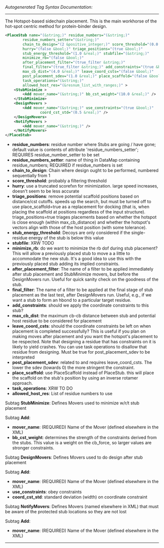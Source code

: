 _Autogenerated Tag Syntax Documentation:_

---
The Hotspot-based sidechain placement. This is the main workhorse of the hot-spot centric method for protein-binder design.

```xml
<PlaceStub name="(&string;)" residue_numbers="(&string;)"
        residue_numbers_setter="(&string;)"
        chain_to_design="(2 &positive_integer;)" score_threshold="(0.0 &real;)"
        hurry="(false &bool;)" triage_positions="(true &bool;)"
        stub_energy_threshold="(1.0 &real;)" stubfile="(&string;)"
        minimize_rb="(false &bool;)"
        after_placement_filter="(true_filter &string;)"
        final_filter="(true_filter &string;)" add_constraints="(true &bool;)"
        max_cb_dist="(4.0 &real;)" leave_coord_csts="(false &bool;)"
        post_placement_sdev="(1.0 &real;)" place_scaffold="(false &bool;)"
        task_operations="(&string;)"
        allowed_host_res="(&resnum_list_with_ranges;)" >
    <StubMinimize >
        <Add mover_name="(&string;)" bb_cst_weight="(10.0 &real;)" />
    </StubMinimize>
    <DesignMovers >
        <Add mover_name="(&string;)" use_constraints="(true &bool;)"
                coord_cst_std="(0.5 &real;)" />
    </DesignMovers>
    <NotifyMovers >
        <Add mover_name="(&string;)" />
    </NotifyMovers>
</PlaceStub>
```

-   **residue_numbers**: residue number where Stubs are going / have gone; default value is contents of attribute 'residue_numbers_setter'; REQUIRES residue_number_setter to be set
-   **residue_numbers_setter**: name of thing in DataMap containing residue_numbers; REQUIRED if residue_numbers is set
-   **chain_to_design**: Chain where design ought to be performed, numbered sequentially from 1
-   **score_threshold**: probably a filtering threshold
-   **hurry**: use a truncated scorefxn for minimization. large speed increases, doesn't seem to be less accurate
-   **triage_positions**: remove potential scaffold positions based on distance/cst cutoffs. speeds up the search, but must be turned off to use place_scaffold=true as a replacement for docking (that is, when placing the scaffold at positions regardless of the input structure). triage_positions=true triages placements based on whether the hotspot is close enough (within max_cb_distance) and whether the hotspot's vectors align with those of the host position (with some tolerance).
-   **stub_energy_threshold**: Decoys are only considered if the single-residue energy of the stub is below this value
-   **stubfile**: XRW TODO
-   **minimize_rb**: do we want to minimize the rb dof during stub placement? This will allow a previously placed stub to move a a little to accommodate the new stub. It's a good idea to use this with the previously placed stub adding its implied constraints.
-   **after_placement_filter**: The name of a filter to be applied immediately after stub placement and StubMinimize movers, but before the DesignMovers run. Useful for quick sanity check on the goodness of the stub.
-   **final_filter**: The name of a filter to be applied at the final stage of stub placement as the last test, after DesignMovers run. Useful, e.g., if we want a stub to form an hbond to a particular target residue.
-   **add_constraints**: should we apply the coordinate constraints to this stub?
-   **max_cb_dist**: the maximum cb-cb distance between stub and potential host residue to be considered for placement
-   **leave_coord_csts**: should the coordinate constraints be left on when placement is completed successfully? This is useful if you plan on making moves after placement and you want the hotspot's placement to be respected. Note that designing a residue that has constraints on it is likely to yield crashes. You can use task operations to disallow that residue from designing.  Must be true for post_placement_sdev to be interpreted
-   **post_placement_sdev**: related to and requires leave_coord_csts. The lower the sdev (towards 0) the more stringent the constraint.
-   **place_scaffold**: use PlaceScaffold instead of PlaceStub. this will place the scaffold on the stub's position by using an inverse rotamer approach.
-   **task_operations**: XRW TO DO
-   **allowed_host_res**: List of residue numbers to use


Subtag **StubMinimize**:   Defines Movers used to minimize w/r/t stub placement



Subtag **Add**:   

-   **mover_name**: (REQUIRED) Name of the Mover (defined elsewhere in the XML)
-   **bb_cst_weight**: determines the strength of the constraints derived from the stubs. This value is a weight on the cb_force, so larger values are stronger constraints.

Subtag **DesignMovers**:   Defines Movers used to do design after stub placement



Subtag **Add**:   

-   **mover_name**: (REQUIRED) Name of the Mover (defined elsewhere in the XML)
-   **use_constraints**: obey constraints
-   **coord_cst_std**: standard deviation (width) on coordinate constraint

Subtag **NotifyMovers**:   Defines Movers (named elsewhere in XML) that must be aware of the protected stub locations so they are not lost



Subtag **Add**:   

-   **mover_name**: (REQUIRED) Name of the Mover (defined elsewhere in the XML)

---
